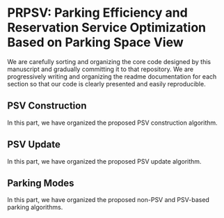 # PRPSV: Parking Efficiency and Reservation Service Optimization Based on Parking Space View
We are carefully sorting and organizing the core code designed by this manuscript and gradually committing it to that repository.
We are progressively writing and organizing the readme documentation for each section so that our code is clearly presented and easily reproducible.

## PSV Construction
In this part, we have organized the proposed PSV construction algorithm.

## PSV Update
In this part, we have organized the proposed PSV update algorithm.

## Parking Modes
In this part, we have organized the proposed non-PSV and PSV-based parking algorithms.
